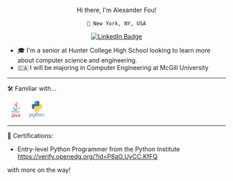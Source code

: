 <div align="center">
  <p>
    Hi there, I'm Alexander Fou!
    
    📍 New York, NY, USA
  </p>
</div>
<div id="badges" align="center">
  <a href="https://www.linkedin.com/in/alexanderfou/">
    <img src="https://img.shields.io/badge/LinkedIn-blue?style=for-the-badge&logo=linkedin&logoColor=white" alt="LinkedIn Badge"/>
  </a>
</div>

<div id="about" align="left">
  
  - 🎓 I'm a senior at Hunter College High School looking to learn more about computer science and engineering.
  - :canada: I will be majoring in Computer Engineering at McGill University
  
  
---
  
:hammer_and_wrench: Familiar with...
  
<img src="https://github.com/devicons/devicon/blob/master/icons/java/java-original-wordmark.svg" title="Java" alt="Java" width="40" height="40"/>&nbsp;
<img src="https://github.com/devicons/devicon/blob/master/icons/python/python-original-wordmark.svg" title="Python" alt="Python" width="40" height="40"/>&nbsp;
 
---
  📝	Certifications: 
  
  - Entry-level Python Programmer from the Python Institute https://verify.openedg.org/?id=P8aO.UyCC.KfFQ
  
  with more on the way!
  
</div>
<!--
**alexanderfou/alexanderfou** is a ✨ _special_ ✨ repository because its `README.md` (this file) appears on your GitHub profile.

Here are some ideas to get you started:

- 🔭 I’m currently working on ...
- 🌱 I’m currently learning ...
- 👯 I’m looking to collaborate on ...
- 🤔 I’m looking for help with ...
- 💬 Ask me about ...
- 📫 How to reach me: ...
- 😄 Pronouns: ...
- ⚡ Fun fact: ...
-->
